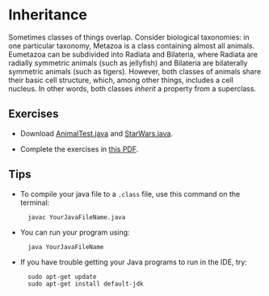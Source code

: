 # Inheritance

Sometimes classes of things overlap. Consider biological taxonomies: in one particular taxonomy, Metazoa is a class containing almost all animals. Eumetazoa can be subdivided into Radiata and Bilateria, where Radiata are radially symmetric animals (such as jellyfish) and Bilateria are bilaterally symmetric animals (such as tigers). However, both classes of animals share their basic cell structure, which, among other things, includes a cell nucleus. In other words, both classes *inherit* a property from a superclass.


## Exercises

- Download [AnimalTest.java](AnimalTest.java) and [StarWars.java](StarWars.java).

- Complete the exercises in [this PDF](q11.pdf).


## Tips

- To compile your java file to a `.class` file, use this command on the terminal:

        javac YourJavaFileName.java

- You can run your program using:

        java YourJavaFileName

- If you have trouble getting your Java programs to run in the IDE, try:

        sudo apt-get update
        sudo apt-get install default-jdk
